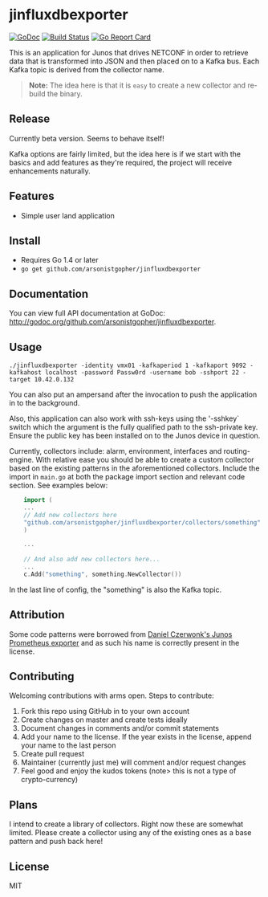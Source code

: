 # jinfluxdbexporter

[![GoDoc](https://godoc.org/github.com/arsonistgopher/jinfluxdbexporter?status.svg)](https://godoc.org/github.com/arsonistgopher/go-netconf/jinfluxdbexporter)
[![Build Status](https://travis-ci.org/arsonistgopher/jinfluxdbexporter.svg?branch=master)](https://travis-ci.org/arsonistgopher/jinfluxdbexporter)
[![Go Report Card](https://goreportcard.com/badge/github.com/arsonistgopher/jinfluxdbexporter)](https://goreportcard.com/report/github.com/arsonistgopher/jinfluxdbexporter)

This is an application for Junos that drives NETCONF in order to retrieve data that is transformed into JSON and then placed on to a Kafka bus. Each Kafka topic is derived from the collector name.

> **Note:** The idea here is that it is `easy` to create a new collector and re-build the binary.

## Release

Currently beta version. Seems to behave itself!

Kafka options are fairly limited, but the idea here is if we start with the basics and add features as they're required, the project will receive enhancements naturally.

## Features
* Simple user land application 

## Install
* Requires Go 1.4 or later
* `go get github.com/arsonistgopher/jinfluxdbexporter`

## Documentation
You can view full API documentation at GoDoc: http://godoc.org/github.com/arsonistgopher/jinfluxdbexporter.

## Usage

`./jinfluxdbexporter -identity vmx01 -kafkaperiod 1 -kafkaport 9092 -kafkahost localhost -password Passw0rd -username bob -sshport 22 -target 10.42.0.132`

You can also put an ampersand after the invocation to push the application in to the background.

Also, this application can also work with ssh-keys using the '-sshkey` switch which the argument is the fully qualified path to the ssh-private key. Ensure the public key has been installed on to the Junos device in question.

Currently, collectors include: alarm, environment, interfaces and routing-engine. With relative ease you should be able to create a custom collector based on the existing patterns in the aforementioned collectors. Include the import in `main.go` at both the package import section and relevant code section. See examples below:

```go
    import (
    ...
	// Add new collectors here
    "github.com/arsonistgopher/jinfluxdbexporter/collectors/something"
    )

    ...
    
    // And also add new collectors here...
	...
	c.Add("something", something.NewCollector())
```

In the last line of config, the "something" is also the Kafka topic.

## Attribution

Some code patterns were borrowed from [Daniel Czerwonk's Junos Prometheus exporter](https://github.com/czerwonk/junos_exporter) and as such his name is correctly present in the license. 

## Contributing

Welcoming contributions with arms open. Steps to contribute:

1.  Fork this repo using GitHub in to your own account
2.  Create changes on master and create tests ideally
3.  Document changes in comments and/or commit statements
4.  Add your name to the license. If the year exists in the license, append your name to the last person
5.  Create pull request
6.  Maintainer (currently just me) will comment and/or request changes
7.  Feel good and enjoy the kudos tokens (note> this is not a type of crypto-currency)

## Plans

I intend to create a library of collectors. Right now these are somewhat limited. Please create a collector using any of the existing ones as a base pattern and push back here!

## License

MIT